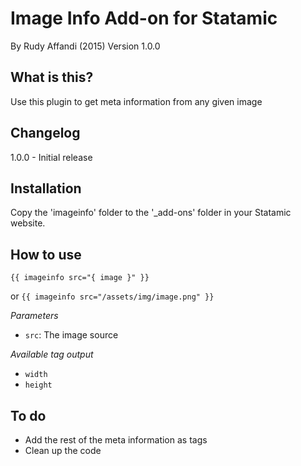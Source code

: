 # Image Info Add-on for Statamic
By Rudy Affandi (2015)
Version 1.0.0

## What is this?
Use this plugin to get meta information from any given image

## Changelog
1.0.0 - Initial release

## Installation
Copy the 'imageinfo' folder to the '_add-ons' folder in your Statamic website.

## How to use
`{{ imageinfo src="{ image }" }}`

or
`{{ imageinfo src="/assets/img/image.png" }}`

*Parameters*
- `src`: The image source

*Available tag output*
- `width`
- `height`

## To do
- Add the rest of the meta information as tags
- Clean up the code